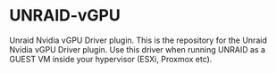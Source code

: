 # UNRAID-vGPU

Unraid Nvidia vGPU Driver plugin.
This is the repository for the Unraid Nvidia vGPU Driver plugin.
Use this driver when running UNRAID as a GUEST VM inside your hypervisor (ESXi, Proxmox etc). 

